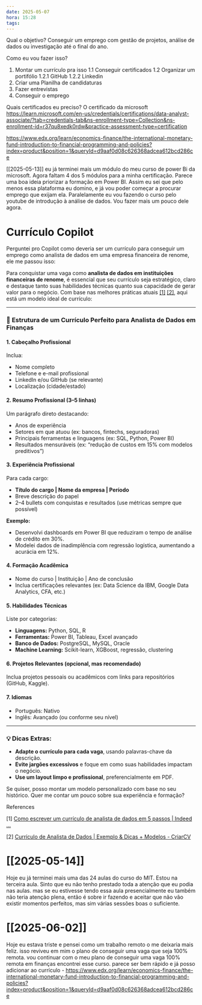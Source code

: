 ```yaml
---
date: 2025-05-07
hora: 15:28
tags:
---
```

Qual o objetivo? Conseguir um emprego com gestão de projetos, análise de dados ou investigação até o final do ano. 

Como eu vou fazer isso?

1. Montar um currículo pra isso
	1.1 Conseguir certificados
	1.2 Organizar um portifólio
		1.2.1 GitHub
		1.2.2 Linkedin
2. Criar uma Planilha de candidaturas
3. Fazer entrevistas
4. Conseguir o emprego


Quais certificados eu preciso?
	O certificado da microsoft 
https://learn.microsoft.com/en-us/credentials/certifications/data-analyst-associate/?tab=credentials-tab&ns-enrollment-type=Collection&ns-enrollment-id=r37qu8xedk0rdw&practice-assessment-type=certification

https://www.edx.org/learn/economics-finance/the-international-monetary-fund-introduction-to-financial-programming-and-policies?index=product&position=1&queryId=d9aaf0d08c626368adcea612bcd286ce

[[2025-05-13]] eu já terminei mais um módulo do meu curso de power Bi da microsoft. Agora faltam 4 dos 5 módulos para a minha certificação. Parece uma boa ideia priorizar a formação em Power BI. Assim eu sei que pelo menos essa plataforma eu domino, e já vou poder começar a procurar emprego que exijam ela. Paralelamente eu vou fazendo o curso pelo youtube de introdução à análise de dados. Vou fazer mais um pouco dele agora. 

# Currículo Copilot
Perguntei pro Copilot como deveria ser um currículo para conseguir um emprego como analista de dados em uma empresa financeira de renome, ele me passou isso:

Para conquistar uma vaga como **analista de dados em instituições financeiras de renome**, é essencial que seu currículo seja estratégico, claro e destaque tanto suas habilidades técnicas quanto sua capacidade de gerar valor para o negócio. Com base nas melhores práticas atuais [[1]](https://br.indeed.com/conselho-de-carreira/curriculos-cartas-apresentacao/curriculo-analista-dados) [[2]](https://criarcv.com/cv/analista-de-dados), aqui está um modelo ideal de currículo:

---

### 📌 **Estrutura de um Currículo Perfeito para Analista de Dados em Finanças**

#### 1. **Cabeçalho Profissional**

Inclua:

- Nome completo
- Telefone e e-mail profissional
- LinkedIn e/ou GitHub (se relevante)
- Localização (cidade/estado)

#### 2. **Resumo Profissional (3–5 linhas)**

Um parágrafo direto destacando:

- Anos de experiência
- Setores em que atuou (ex: bancos, fintechs, seguradoras)
- Principais ferramentas e linguagens (ex: SQL, Python, Power BI)
- Resultados mensuráveis (ex: “redução de custos em 15% com modelos preditivos”)

#### 3. **Experiência Profissional**

Para cada cargo:

- **Título do cargo | Nome da empresa | Período**
- Breve descrição do papel
- 2–4 bullets com conquistas e resultados (use métricas sempre que possível)

**Exemplo:**

- Desenvolvi dashboards em Power BI que reduziram o tempo de análise de crédito em 30%.
- Modelei dados de inadimplência com regressão logística, aumentando a acurácia em 12%.

#### 4. **Formação Acadêmica**

- Nome do curso | Instituição | Ano de conclusão
- Inclua certificações relevantes (ex: Data Science da IBM, Google Data Analytics, CFA, etc.)

#### 5. **Habilidades Técnicas**

Liste por categorias:

- **Linguagens:** Python, SQL, R
- **Ferramentas:** Power BI, Tableau, Excel avançado
- **Banco de Dados:** PostgreSQL, MySQL, Oracle
- **Machine Learning:** Scikit-learn, XGBoost, regressão, clustering

#### 6. **Projetos Relevantes (opcional, mas recomendado)**

Inclua projetos pessoais ou acadêmicos com links para repositórios (GitHub, Kaggle).

#### 7. **Idiomas**

- Português: Nativo
- Inglês: Avançado (ou conforme seu nível)

---

### 💡 Dicas Extras:

- **Adapte o currículo para cada vaga**, usando palavras-chave da descrição.
- **Evite jargões excessivos** e foque em como suas habilidades impactam o negócio.
- **Use um layout limpo e profissional**, preferencialmente em PDF.

Se quiser, posso montar um modelo personalizado com base no seu histórico. Quer me contar um pouco sobre sua experiência e formação?

  
References

[1] [Como escrever um currículo de analista de dados em 5 passos | Indeed ...](https://br.indeed.com/conselho-de-carreira/curriculos-cartas-apresentacao/curriculo-analista-dados)

[2] [Currículo de Analista de Dados | Exemplo & Dicas + Modelos - CriarCV](https://criarcv.com/cv/analista-de-dados)



# [[2025-05-14]] 
Hoje eu já terminei mais uma das 24 aulas do curso do MIT. Estou na terceira aula. Sinto que eu não tenho prestado toda a atenção que eu podia nas aulas. mas se eu estivesse tendo essa aula presencialmente eu também não teria atenção plena, então é sobre ir fazendo e aceitar que não vão existir momentos perfeitos, mas sim várias sessões boas o suficiente.

# [[2025-06-02]] 
Hoje eu estava triste e pensei como um trabalho remoto o me deixaria mais feliz. isso reviveu em mim o plano de conseguir uma vaga que seja 100% remota. vou continuar com o meu plano de conseguir uma vaga 100% remota em finanças
encontrei esse curso. parece ser bem rápido e já posso adicionar ao currículo - https://www.edx.org/learn/economics-finance/the-international-monetary-fund-introduction-to-financial-programming-and-policies?index=product&position=1&queryId=d9aaf0d08c626368adcea612bcd286ce 

